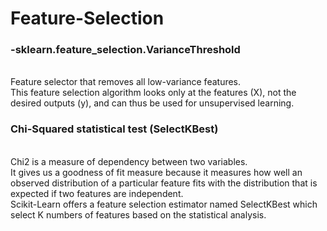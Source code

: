# Feature-Selection

<h3>-sklearn.feature_selection.VarianceThreshold</h3><br>
  Feature selector that removes all low-variance features. <br>
  This feature selection algorithm looks only at the features (X), not the desired outputs (y), and can thus be used for unsupervised learning.<br>

<h3>Chi-Squared statistical test (SelectKBest)</h3><br>
  Chi2 is a measure of dependency between two variables.<br>
  It gives us a goodness of fit measure because it measures how well an observed distribution of a particular feature fits with the distribution that is expected if two         features are independent.<br>
  Scikit-Learn offers a feature selection estimator named SelectKBest which select K numbers of features based on the statistical analysis.<br>
